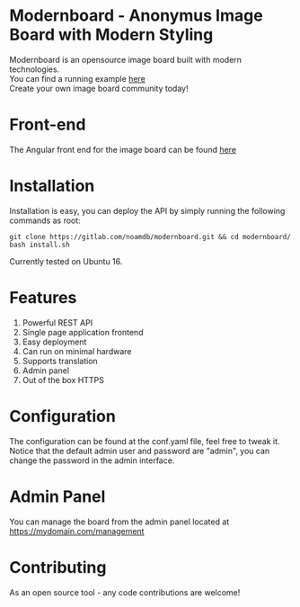# Modernboard - Anonymus Image Board with Modern Styling 
Modernboard is an opensource image board built with modern technologies.  
You can find a running example [here](https://bligvul.com)   
Create your own image board community today!  


# Front-end
The Angular front end for the image board can be found [here](https://github.com/noamdb/modernboard-ui) 

# Installation
Installation is easy, you can deploy the API by simply running the following commands as root: 
```
git clone https://gitlab.com/noamdb/modernboard.git && cd modernboard/
bash install.sh
```

Currently tested on Ubuntu 16.

# Features
1. Powerful REST API
2. Single page application frontend
3. Easy deployment
4. Can run on minimal hardware
5. Supports translation
6. Admin panel
7. Out of the box HTTPS


# Configuration
The configuration can be found at the conf.yaml file, feel free to tweak it.
Notice that the default admin user and password are "admin", you can change the password
in the admin interface.

# Admin Panel
You can manage the board from the admin panel located at https://mydomain.com/management

# Contributing
As an open source tool - any code contributions are welcome!
